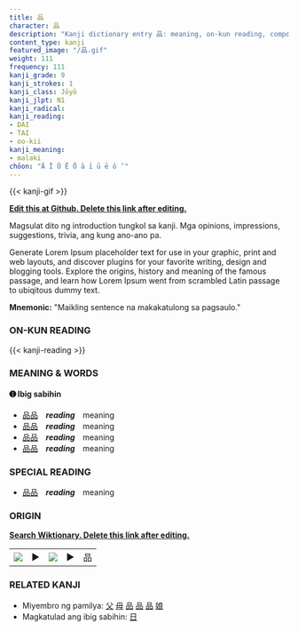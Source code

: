 ```yaml
---
title: 品
character: 品
description: "Kanji dictionary entry 品: meaning, on-kun reading, compounds, origin, related kanji"
content_type: kanji
featured_image: "/品.gif"
weight: 111
frequency: 111
kanji_grade: 9
kanji_strokes: 1
kanji_class: Jōyō
kanji_jlpt: N1
kanji_radical: 
kanji_reading: 
- DAI
- TAI
- oo-kii
kanji_meaning:
- malaki
chōon: "Ā Ī Ū Ē Ō ā ī ū ē ō ’"
---
```

[//]: # (Don't edit the line below. Kanji animated GIF code is automatically generated.)
{{< kanji-gif >}}

[//]: # (Edit below this line.)

**[Edit this at Github. Delete this link after editing.](https://github.com/tim0g/tim/tree/main/content/kanji/品/index.md)**

Magsulat dito ng introduction tungkol sa kanji. Mga opinions, impressions, suggestions, trivia, ang kung ano-ano pa.

Generate Lorem Ipsum placeholder text for use in your graphic, print and web layouts, and discover plugins for your favorite writing, design and blogging tools. Explore the origins, history and meaning of the famous passage, and learn how Lorem Ipsum went from scrambled Latin passage to ubiqitous dummy text.
 
**Mnemonic:** "Maikling sentence na makakatulong sa pagsaulo."

### ON-KUN READING

[//]: # (Don't edit the line below. ON-KUN READING code is automatically generated.)
{{< kanji-reading >}}

### MEANING & WORDS

#### ➊ **Ibig sabihin**
  - [品](../品)[品](../品)　***reading***　meaning
  - [品](../品)[品](../品)　***reading***　meaning
  - [品](../品)[品](../品)　***reading***　meaning
  - [品](../品)[品](../品)　***reading***　meaning

### SPECIAL READING
  - [品](../品)[品](../品)　***reading***　meaning

### ORIGIN

**[Search Wiktionary. Delete this link after editing.](https://wiktionary.org/wiki/品)**
<table class="kanji-table"><tr><td>
<img src="60px-品-bronze.svg.png">
</td><td>▶</td><td>
<img src="60px-品-oracle.svg.png">
</td><td>▶</td>
<td class="kanji-origin">品</td>
</tr></table>

### RELATED KANJI
- Miyembro ng pamilya: [父](../父) [母](../母) [品](../品) [品](../品) [品](../品) [娘](../娘)
- Magkatulad ang ibig sabihin: [日](../日)
